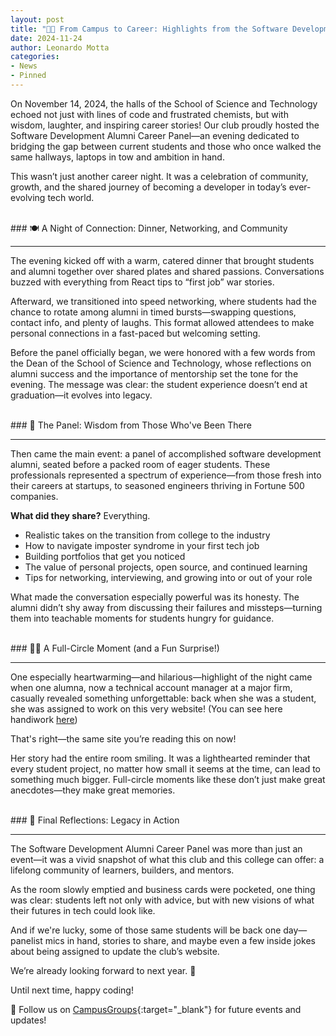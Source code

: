 ```yaml
---
layout: post
title: "🧑‍💻 From Campus to Career: Highlights from the Software Development Alumni Panel"
date: 2024-11-24
author: Leonardo Motta
categories:
- News
- Pinned
---
```


On November 14, 2024, the halls of the School of Science and Technology echoed not just with lines of code and frustrated chemists, but with wisdom, laughter, and inspiring career stories! Our club proudly hosted the Software Development Alumni Career Panel—an evening dedicated to bridging the gap between current students and those who once walked the same hallways, laptops in tow and ambition in hand.

This wasn’t just another career night. It was a celebration of community, growth, and the shared journey of becoming a developer in today’s ever-evolving tech world.

<br>
### 🍽 A Night of Connection: Dinner, Networking, and Community
<hr>

The evening kicked off with a warm, catered dinner that brought students and alumni together over shared plates and shared passions. Conversations buzzed with everything from React tips to “first job” war stories.

Afterward, we transitioned into speed networking, where students had the chance to rotate among alumni in timed bursts—swapping questions, contact info, and plenty of laughs. This format allowed attendees to make personal connections in a fast-paced but welcoming setting.

Before the panel officially began, we were honored with a few words from the Dean of the School of Science and Technology, whose reflections on alumni success and the importance of mentorship set the tone for the evening. The message was clear: the student experience doesn’t end at graduation—it evolves into legacy.

<br>
### 🎤 The Panel: Wisdom from Those Who've Been There
<hr>

Then came the main event: a panel of accomplished software development alumni, seated before a packed room of eager students. These professionals represented a spectrum of experience—from those fresh into their careers at startups, to seasoned engineers thriving in Fortune 500 companies.

**What did they share?** Everything.
- Realistic takes on the transition from college to the industry
- How to navigate imposter syndrome in your first tech job
- Building portfolios that get you noticed
- The value of personal projects, open source, and continued learning
- Tips for networking, interviewing, and growing into or out of your role

What made the conversation especially powerful was its honesty. The alumni didn’t shy away from discussing their failures and missteps—turning them into teachable moments for students hungry for guidance.

<br>
### 🧑‍🎓 A Full-Circle Moment (and a Fun Surprise!)
<hr>

One especially heartwarming—and hilarious—highlight of the night came when one alumna, now a technical account manager at a major firm, casually revealed something unforgettable: back when she was a student, she was assigned to work on this very website! (You can see here handiwork [here](/itec3870_sp23/SD2Website))

That's right—the same site you’re reading this on now!

Her story had the entire room smiling. It was a lighthearted reminder that every student project, no matter how small it seems at the time, can lead to something much bigger. Full-circle moments like these don’t just make great anecdotes—they make great memories.

<br>
### 💬 Final Reflections: Legacy in Action
<hr>

The Software Development Alumni Career Panel was more than just an event—it was a vivid snapshot of what this club and this college can offer: a lifelong community of learners, builders, and mentors.

As the room slowly emptied and business cards were pocketed, one thing was clear: students left not only with advice, but with new visions of what their futures in tech could look like.

And if we're lucky, some of those same students will be back one day—panelist mics in hand, stories to share, and maybe even a few inside jokes about being assigned to update the club’s website.

We’re already looking forward to next year. 🚀

Until next time, happy coding!

📢 Follow us on [CampusGroups](https://ggc.campusgroups.com/GH/club_signup){:target="_blank"} for future events and updates!
